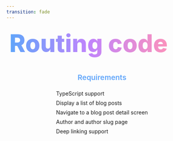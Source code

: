 ```yaml
---
transition: fade
---
```


<div
  v-motion
  :initial="{ x: -80 }"
  :enter="{ x: 0 }"
  :leave="{ x: 1000 }"
  style="font-size: 4rem; font-weight: 800; padding: 0.5rem; display: inline-block; line-height: 1.2;"
>
  <span style="background: linear-gradient(to right, rgb(96, 165, 250), rgb(192, 132, 252), rgb(251, 146, 188)); -webkit-background-clip: text; -webkit-text-fill-color: transparent; background-clip: text;">Routing code</span> 
</div>

<!--
Requirements
-->

<div style="margin-top: 2rem; display: flex; flex-direction: column; align-items: center; gap: 2rem;">
  <div style="display: flex; flex-direction: column; align-items: center;">
    <span style="font-size: 1.2rem; font-weight: 600; margin-bottom: 0.5rem; color: #60a5fa;">Requirements</span>
    <ul style="list-style-type: none; padding: 0;">
      <li style="margin-bottom: 0.5rem;" v-click>TypeScript support</li>
      <li style="margin-bottom: 0.5rem;" v-click>Display a list of blog posts</li>
      <li style="margin-bottom: 0.5rem;" v-click>Navigate to a blog post detail screen</li>
      <li style="margin-bottom: 0.5rem;" v-click>Author and author slug page</li>
      <li style="margin-bottom: 0.5rem;" v-click>Deep linking support</li>
    </ul>
  </div>
</div>
